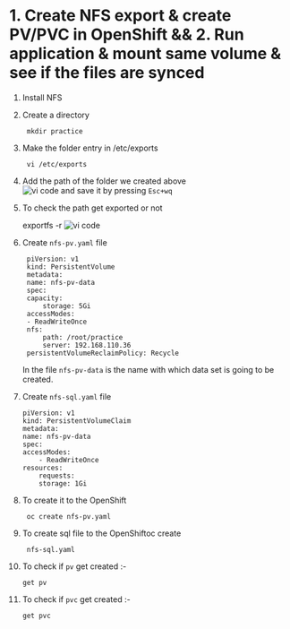 # 1. Create NFS export & create PV/PVC in OpenShift     && 2. Run application & mount same volume & see if the files are synced

1. Install NFS
2. Create a directory
    
        mkdir practice
3. Make the folder entry in /etc/exports
    
        vi /etc/exports 
4. Add the path of the folder we created above  
![vi code](\img\vim-exports.png)                     and save it  by pressing `Esc+wq`
5. To check the path get exported or not 

    exportfs -r
![vi code](\img\export_check.png)
6. Create `nfs-pv.yaml` file

   ```
    piVersion: v1
    kind: PersistentVolume
    metadata:
    name: nfs-pv-data
    spec:
    capacity:
        storage: 5Gi
    accessModes:
    - ReadWriteOnce
    nfs:
        path: /root/practice
        server: 192.168.110.36
    persistentVolumeReclaimPolicy: Recycle
    ```
    In the file `nfs-pv-data` is the name with which data set is going to be created.   

7. Create `nfs-sql.yaml` file
     
    ```
    piVersion: v1
    kind: PersistentVolumeClaim
    metadata:
    name: nfs-pv-data
    spec:
    accessModes:
        - ReadWriteOnce
    resources:
        requests:
        storage: 1Gi
    ```

8. To create it to the OpenShift
    
        oc create nfs-pv.yaml

9. To create sql file to the OpenShiftoc create      

        nfs-sql.yaml
10. To check if `pv` get created :- 

        get pv
11. To check if `pvc` get created :-

        get pvc
 